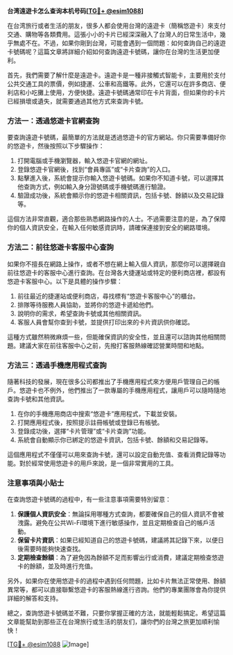 **台湾遠遊卡怎么查询本机号码[[TG💪+ @esim1088](https://t.me/s/esim1088)]**

在台湾旅行或者生活的朋友，很多人都会使用台灣的遠遊卡（簡稱悠遊卡）來支付交通、購物等各類費用。這張小小的卡片已經深深融入了台灣人的日常生活中，幾乎無處不在。不過，如果你剛到台灣，可能會遇到一個問題：如何查詢自己的遠遊卡號碼呢？這篇文章將詳細介紹如何查詢遠遊卡號碼，讓你在台灣的生活更加便利。

首先，我們需要了解什麼是遠遊卡。遠遊卡是一種非接觸式智能卡，主要用於支付公共交通工具的票價，例如捷運、公車和高鐵等。此外，它還可以在許多商店、便利店和小吃攤上使用，方便快捷。遠遊卡號碼通常印在卡片背面，但如果你的卡片已經損壞或遺失，就需要通過其他方式來查詢卡號。

### 方法一：透過悠遊卡官網查詢

要查詢遠遊卡號碼，最簡單的方法就是透過悠遊卡的官方網站。你只需要準備好你的悠遊卡，然後按照以下步驟操作：

1. 打開電腦或手機瀏覽器，輸入悠遊卡官網的網址。
2. 登錄悠遊卡官網後，找到“會員專區”或“卡片查詢”的入口。
3. 點擊進入後，系統會提示你輸入悠遊卡號碼。如果你不知道卡號，可以選擇其他查詢方式，例如輸入身分證號碼或手機號碼進行驗證。
4. 驗證成功後，系統會顯示你的悠遊卡相關資訊，包括卡號、餘額以及交易記錄等。

這個方法非常直觀，適合那些熟悉網路操作的人士。不過需要注意的是，為了保障你的個人資訊安全，在輸入任何敏感資訊時，請確保連接到安全的網路環境。

### 方法二：前往悠遊卡客服中心查詢

如果你不擅長在網路上操作，或者不想在網上輸入個人資訊，那麼你可以選擇親自前往悠遊卡的客服中心進行查詢。在台灣各大捷運站或特定的便利商店裡，都設有悠遊卡客服中心。以下是具體的操作步驟：

1. 前往最近的捷運站或便利商店，尋找標有“悠遊卡客服中心”的櫃台。
2. 排隊等待服務人員協助，並將你的悠遊卡遞給他們。
3. 說明你的需求，希望查詢卡號或其他相關資訊。
4. 客服人員會幫你查到卡號，並提供打印出來的卡片資訊供你確認。

這種方式雖然稍微麻煩一些，但能確保資訊的安全性，並且還可以諮詢其他相關問題。建議大家在前往客服中心之前，先撥打客服熱線確認營業時間和地點。

### 方法三：透過手機應用程式查詢

隨著科技的發展，現在很多公司都推出了手機應用程式來方便用戶管理自己的帳戶。悠遊卡也不例外，他們推出了一款專屬的手機應用程式，讓用戶可以隨時隨地查詢卡號和其他資訊。

1. 在你的手機應用商店中搜索“悠遊卡”應用程式，下載並安裝。
2. 打開應用程式後，按照提示註冊帳號或登錄已有帳號。
3. 登錄成功後，選擇“卡片管理”或“卡片查詢”功能。
4. 系統會自動顯示你已綁定的悠遊卡資訊，包括卡號、餘額和交易記錄等。

這個應用程式不僅僅可以用來查詢卡號，還可以設定自動充值、查看消費記錄等功能。對於經常使用悠遊卡的用戶來說，是一個非常實用的工具。

### 注意事項與小貼士

在查詢悠遊卡號碼的過程中，有一些注意事項需要特別留意：

1. **保護個人資訊安全**：無論採用哪種方式查詢，都要確保自己的個人資訊不會被洩露。避免在公共Wi-Fi環境下進行敏感操作，並且定期檢查自己的帳戶活動。
2. **保留卡片資訊**：如果已經知道自己的悠遊卡號碼，建議將其記錄下來，以便日後需要時能夠快速查找。
3. **定期檢查餘額**：為了避免因為餘額不足而影響出行或消費，建議定期檢查悠遊卡的餘額，並及時進行充值。

另外，如果你在使用悠遊卡的過程中遇到任何問題，比如卡片無法正常使用、餘額異常等，都可以直接聯繫悠遊卡的客服熱線進行咨詢。他們的專業團隊會為你提供詳細的解答和支持。

總之，查詢悠遊卡號碼並不難，只要你掌握正確的方法，就能輕鬆搞定。希望這篇文章能幫助到那些正在台灣旅行或生活的朋友们，讓你們的台灣之旅更加順利愉快！

[[TG💪+ @esim1088](https://t.me/s/esim1088) ![Image](https://i.postimg.cc/4NQfJmqS/Snipaste-2025-05-13-00-14-12.png)]